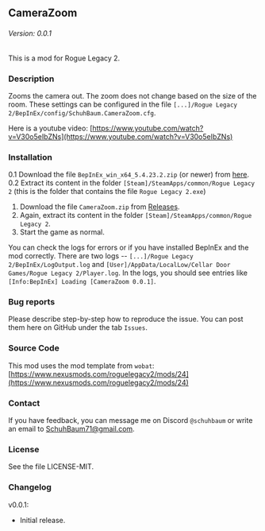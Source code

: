 ## CameraZoom
###### Version: 0.0.1
This is a mod for Rogue Legacy 2.

### Description
Zooms the camera out. The zoom does not change based on the size of the room. These settings can be configured in the file `[...]/Rogue Legacy 2/BepInEx/config/SchuhBaum.CameraZoom.cfg`.

Here is a youtube video:
[https://www.youtube.com/watch?v=V30o5eIbZNs](https://www.youtube.com/watch?v=V30o5eIbZNs)

### Installation
0.1 Download the file `BepInEx_win_x64_5.4.23.2.zip` (or newer) from [here](https://github.com/BepInEx/BepInEx/releases).
0.2 Extract its content in the folder `[Steam]/SteamApps/common/Rogue Legacy 2` (this is the folder that contains the file `Rogue Legacy 2.exe`)
1. Download the file `CameraZoom.zip` from [Releases](https://github.com/SchuhBaum/CameraZoom/releases/tag/v0.0.1).
2. Again, extract its content in the folder `[Steam]/SteamApps/common/Rogue Legacy 2`.
3. Start the game as normal.

You can check the logs for errors or if you have installed BepInEx and the mod correctly. There are two logs -- `[...]/Rogue Legacy 2/BepInEx/LogOutput.log` and `[User]/AppData/LocalLow/Cellar Door Games/Rogue Legacy 2/Player.log`.
In the logs, you should see entries like `[Info:BepInEx] Loading [CameraZoom 0.0.1]`.

### Bug reports
Please describe step-by-step how to reproduce the issue. You can post them here on GitHub under the tab `Issues`.

### Source Code
This mod uses the mod template from `wobat`:
[https://www.nexusmods.com/roguelegacy2/mods/24](https://www.nexusmods.com/roguelegacy2/mods/24)

### Contact
If you have feedback, you can message me on Discord `@schuhbaum` or write an email to SchuhBaum71@gmail.com.

### License
See the file LICENSE-MIT.

### Changelog
v0.0.1:
- Initial release.
